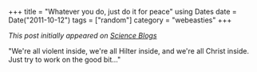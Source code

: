 +++
title = "Whatever you do, just do it for peace"
using Dates
date = Date("2011-10-12")
tags = ["random"]
category = "webeasties"
+++

_This post initially appeared on [Science Blogs](http://scienceblogs.com/webeasties)_

"We're all violent inside, we're all Hilter inside, and we're all Christ inside. Just try to work on the good bit..."

      
  
